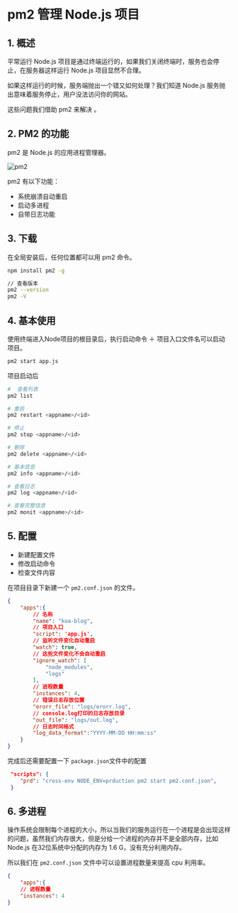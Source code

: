 # pm2 管理 Node.js 项目

## 1. 概述

平常运行 Node.js 项目是通过终端运行的，如果我们关闭终端时，服务也会停止，在服务器这样运行 Node.js 项目显然不合理。

如果这样运行的时候，服务端抛出一个错又如何处理？我们知道 Node.js 服务抛出意味着服务停止，用户没法访问你的网站。

这些问题我们借助 pm2 来解决 。

## 2. PM2 的功能

pm2 是 Node.js 的应用进程管理器。

![pm2](pm2.png)

pm2 有以下功能：

- 系统崩溃自动重启
- 启动多进程
- 自带日志功能

## 3. 下载

在全局安装后，任何位置都可以用 pm2 命令。

```bash
npm install pm2 -g

// 查看版本
pm2 --version
pm2 -V
```

## 4. 基本使用

使用终端进入Node项目的根目录后，执行启动命令 ＋ 项目入口文件名可以启动项目。

```bash
pm2 start app.js
```

项目启动后

```bash
#  查看列表
pm2 list

# 重启
pm2 restart <appname>/<id>

# 停止
pm2 stop <appname>/<id>

# 删除
pm2 delete <appname>/<id>

# 基本信息
pm2 info <appname>/<id>

# 查看日志
pm2 log <appname>/<id>

# 查看完整信息
pm2 monit <appname>/<id>
```

## 5. 配置

- 新建配置文件
- 修改启动命令
- 检查文件内容

在项目目录下新建一个 `pm2.conf.json` 的文件。

```json
{
    "apps":{
        // 名称
        "name": "koa-blog",
        // 项目入口
        "script": 'app.js',
        // 监听文件变化自动重启
        "watch": true,
        // 这些文件变化不会自动重启
        "ignore_watch": [
            "node_modules",
            "logs"
        ],
        // 进程数量
        "instances": 4,
        // 错误日志存放位置
        "erorr_file": "logs/erorr.log",
        // console.log打印的日志存放目录
        "out_file": "logs/out.log",
        // 日志时间格式
        "log_data_format":"YYYY-MM-DD HH:mm:ss"
    }
}
```

完成后还需要配置一下 `package.json`文件中的配置

```json
 "scripts": {
    "prd": "cross-env NODE_ENV=prduction pm2 start pm2.conf.json",
 }
```

## 6. 多进程

操作系统会限制每个进程的大小，所以当我们的服务运行在一个进程是会出现这样的问题，虽然我们内存很大，但是分给一个进程的内存并不是全部内存，比如 Node.js 在32位系统中分配的内存为 1.6 G，没有充分利用内存。

所以我们在 `pm2.conf.json` 文件中可以设置进程数量来提高 cpu 利用率。

```json
{
    "apps":{
    // 进程数量
    "instances": 4
}
```

